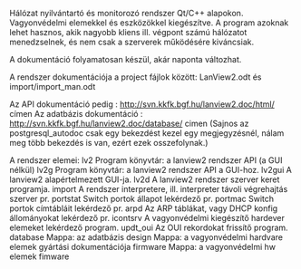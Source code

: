Hálózat nyilvántartó és monitorozó rendszer Qt/C++ alapokon.
Vagyonvédelmi elemekkel és eszközökkel kiegészítve.
A program azoknak lehet hasznos, akik nagyobb kliens ill. végpont számú hálózatot menedzselnek, és nem csak a szerverek működésére kiváncsiak.

A dokumentáció folyamatosan készül, akár naponta változhat.

A rendszer dokumentációja a project fájlok között: LanView2.odt és import/import_man.odt 

Az API dokumentáció pedig : http://svn.kkfk.bgf.hu/lanview2.doc/html/ címen
Az adatbázis dokumentáció : http://svn.kkfk.bgf.hu/lanview2.doc/database/ cimen
(Sajnos az postgresql_autodoc csak egy bekezdést kezel egy megjegyzésnél, nálam meg több bekezdés is van, ezért ezek osszefolynak.)

A rendszer elemei:
lv2	Program könyvtár: a lanview2 rendszer API (a GUI nélkül)
lv2g	Program könyvtár: a lanview2 rendszer API a GUI-hoz.
lv2gui	A lanview2 alapértelmezett GUI-ja.
lv2d	A lanview2 rendszer szerver keret programja.
import	A rendszer interpretere, ill. interpreter távoli végrehajtás szerver pr.
portstat Switch portok állapot lekérdező pr.
portmac Switch portok címtábláit lekérdező pr.
arpd	Az ARP táblákat, vagy DHCP konfig állományokat lekérdező pr.
icontsrv A vagyonvédelmi kiegészítő hardever elemeket lekérdező program.
updt_oui Az OUI rekordokat frissítő program.
database Mappa: az adatbázis
design	Mappa: a vagyonvédelmi hardvare elemek gyártási dokumentációja
firmware Mappa: a vagyonvédelmi hw elemek fimware

